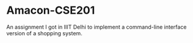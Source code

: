 # Amacon-CSE201
An assignment I got in IIIT Delhi to implement a command-line interface version of a shopping system.
